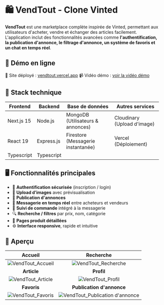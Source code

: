 
# 🛍️ VendTout - Clone Vinted 

**VendTout** est une marketplace complète inspirée de Vinted, permettant aux utilisateurs d'acheter, vendre et échanger des articles facilement. L'application inclut des fonctionnalités avancées comme **l'authentification, la publication d'annonce, le filtrage d'annonce, un système de favoris et un chat en temps réel**.

## 🚀 Démo en ligne
🔗 Site déployé : [vendtout.vercel.app](https://vendtout.vercel.app/)
📹 Vidéo démo : [voir la vidéo démo](https://www.youtube.com/watch?v=MV_9-I8bRpU)

## 🧱 Stack technique

| Frontend  | Backend | Base de données | Autres services |
| -------- |-------| ---------------| ---------------|
|Next.js 15|Node.js|MongoDB (Utilisateurs & annonces)| Cloudinary (Upload d'image)|
|React 19|Express.js|Firestore (Messagerie instantanée)| Vercel (Déploiement)|
|Typescript|Typescript||

## 🖥️ Fonctionnalités principales

*   🔐 **Authentification sécurisée** (inscription / login)
*   📸 **Upload d’images** avec prévisualisation
*   👕 **Publication d'annonces**
*   💬 **Messagerie en temps réel** entre acheteurs et vendeurs
*   🛒 **Suivi de commande** intégré à la messagerie
*   🔍 **Recherche / filtres** par prix, nom, catégorie
*   🧾 **Pages produit détaillées**
*   ⚙️ **Interface responsive**, rapide et intuitive

## 📸 Aperçu

|Accueil | Recherche |
|:-------:|:---------:|
|![VendTout_Accueil](https://github.com/user-attachments/assets/81688f03-f934-4797-ae85-d114b14d78eb)|![VendTout_Recherche](https://github.com/user-attachments/assets/de583d34-fd88-4337-bb5f-bd2592b41f81)|
|**Article** | **Profil** |
|![VendTout_Article](https://github.com/user-attachments/assets/fa66d1c2-d90e-483e-aafa-5db38e5e7c9b)|![VendTout_Profil](https://github.com/user-attachments/assets/fcf16637-7de3-4a96-8736-4653f752d4a1)|
|**Favoris** | **Publication d'annonce** |
|![VendTout_Favoris](https://github.com/user-attachments/assets/265a10cd-6b1f-4ab5-a1b7-d6bc2eaac24d)|![VendTout_Publication d'annonce](https://github.com/user-attachments/assets/01c15ccc-b0d8-4101-9ecb-b4091c3a299e)|


